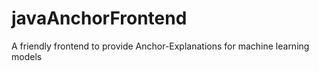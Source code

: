 # javaAnchorFrontend
A friendly frontend to provide Anchor-Explanations for machine learning models
